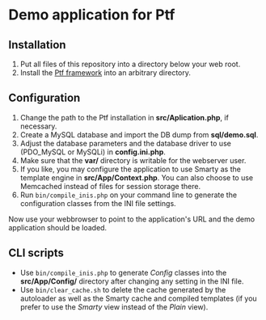 Demo application for Ptf
========================

Installation
------------
1. Put all files of this repository into a directory below your web root.
2. Install the [Ptf framework](https://github.com/tiger42/ptf) into an arbitrary directory.

Configuration
-------------
1. Change the path to the Ptf installation in __src/Aplication.php__, if necessary.
2. Create a MySQL database and import the DB dump from __sql/demo.sql__.
3. Adjust the database parameters and the database driver to use (PDO\_MySQL or MySQLi) in __config.ini.php__.
4. Make sure that the __var/__ directory is writable for the webserver user.
5. If you like, you may configure the application to use Smarty as the template engine in __src/App/Context.php__.
You can also choose to use Memcached instead of files for session storage there.
6. Run `bin/compile_inis.php` on your command line to generate the configuration classes from the INI file settings.

Now use your webbrowser to point to the application's URL and the demo application should be loaded.

CLI scripts
-----------
* Use `bin/compile_inis.php` to generate _Config_ classes into the __src/App/Config/__ directory after changing
any setting in the INI file.
* Use `bin/clear_cache.sh` to delete the cache generated by the autoloader as well as the Smarty cache and compiled templates
(if you prefer to use the _Smarty_ view instead of the _Plain_ view).
